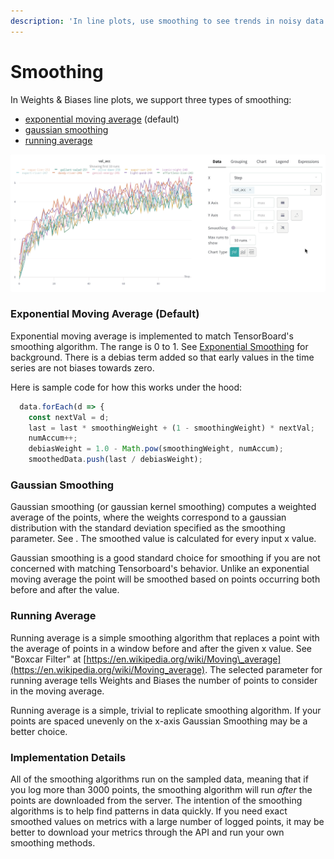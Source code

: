 ```yaml
---
description: 'In line plots, use smoothing to see trends in noisy data.'
---
```


# Smoothing

In Weights & Biases line plots, we support three types of smoothing: 

* [exponential moving average](smoothing.md#exponential-moving-average-default) \(default\)
* [gaussian smoothing](smoothing.md#gaussian-smoothing)
* [running average](smoothing.md#running-average)

![](../../../../.gitbook/assets/beamer-smoothing.gif)

### Exponential Moving Average \(Default\)

Exponential moving average is implemented to match TensorBoard's smoothing algorithm. The range is 0 to 1. See [Exponential Smoothing](https://www.wikiwand.com/en/Exponential_smoothing) for background. There is a debias term added so that early values in the time series are not biases towards zero.

Here is sample code for how this works under the hood:

```javascript
  data.forEach(d => {
    const nextVal = d;
    last = last * smoothingWeight + (1 - smoothingWeight) * nextVal;
    numAccum++;
    debiasWeight = 1.0 - Math.pow(smoothingWeight, numAccum);
    smoothedData.push(last / debiasWeight);
```

### Gaussian Smoothing

Gaussian smoothing \(or gaussian kernel smoothing\) computes a weighted average of the points, where the weights correspond to a gaussian distribution with the standard deviation specified as the smoothing parameter.  See .  The smoothed value is calculated for every input x value.

Gaussian smoothing is a good standard choice for smoothing if you are not concerned with matching Tensorboard's behavior. Unlike an exponential moving average the point will be smoothed based on points occurring both before and after the value.

### Running Average

Running average is a simple smoothing algorithm that replaces a point with the average of points in a window before and after the given x value. See "Boxcar Filter" at [https://en.wikipedia.org/wiki/Moving\_average](https://en.wikipedia.org/wiki/Moving_average). The selected parameter for running average tells Weights and Biases the number of points to consider in the moving average.

Running average is a simple, trivial to replicate smoothing algorithm. If your points are spaced unevenly on the x-axis Gaussian Smoothing may be a better choice.

### Implementation Details

All of the smoothing algorithms run on the sampled data, meaning that if you log more than 3000 points, the smoothing algorithm will run _after_ the points are downloaded from the server. The intention of the smoothing algorithms is to help find patterns in data quickly. If you need exact smoothed values on metrics with a large number of logged points, it may be better to download your metrics through the API and run your own smoothing methods.

